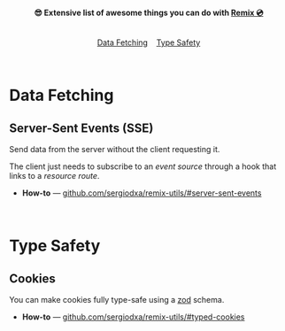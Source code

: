 <div align="center">
	<b>😎 Extensive list of awesome things you can do with <a href="https://remix.run">Remix 💿</a></b>
</div>

<br />

<p align="center">
	<a href="#data-fetching">Data Fetching</a>&nbsp;&nbsp;&nbsp;
	<a href="#type-safety">Type Safety</a>
</p>

<br />

# Data Fetching

## Server-Sent Events (SSE)
Send data from the server without the client requesting it.

The client just needs to subscribe to an *event source* through a hook that links to a *resource route*.

* **How-to** — [github.com/sergiodxa/remix-utils/#server-sent-events](https://github.com/sergiodxa/remix-utils/#server-sent-events)

<br />

# Type Safety

## Cookies
You can make cookies fully type-safe using a [zod](https://zod.dev) schema.

* **How-to** — [github.com/sergiodxa/remix-utils/#typed-cookies](https://github.com/sergiodxa/remix-utils/#typed-cookies)
